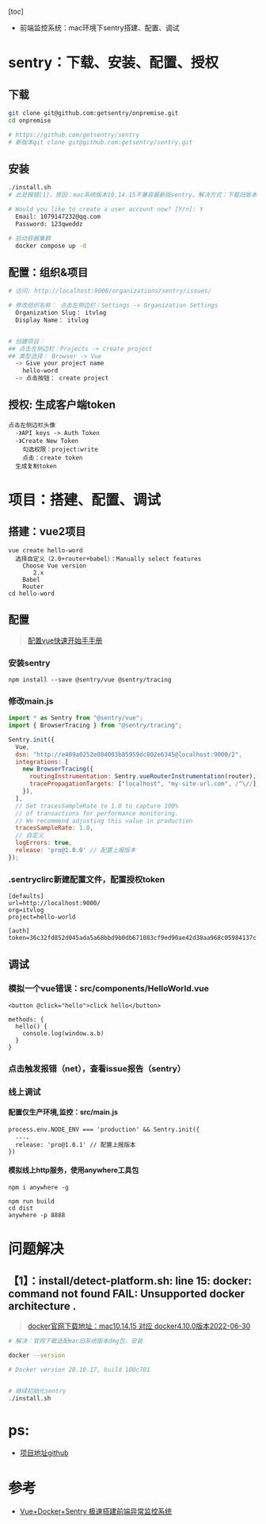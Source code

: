 [toc]
* 前端监控系统：mac环境下sentry搭建、配置、调试
# sentry：下载、安装、配置、授权
## 下载
```sh
git clone git@github.com:getsentry/onpremise.git
cd onpremise

# https://github.com/getsentry/sentry
# 新版本git clone git@github.com:getsentry/sentry.git
```
## 安装
```sh
./install.sh
# 此处报错[1]，原因：mac系统版本10.14.15不兼容最新版sentry。解决方式：下载旧版本包，详见文末

# Would you like to create a user account now? [Y/n]: Y
  Email: 1079147232@qq.com
  Password: 123qweddz

# 启动容器集群
  docker compose up -d
```
## 配置：组织&项目
```sh
# 访问: http://localhost:9000/organizations/sentry/issues/

# 修改组织名称： 点击左侧边栏：Settings -> Organization Settings
  Organization Slug： itvlog
  Display Name： itvlog


# 创建项目： 
## 点击左侧边栏：Projects -> create project
## 类型选择： Browser -> Vue 
  -> Give your project name
    hello-word
  -> 点击按钮： create project
```
## 授权: 生成客户端token
```
点击左侧边栏头像
  -》API keys -> Auth Token
  -》Create New Token
    勾选权限：project:write
    点击：create token
  生成复制token
```
# 项目：搭建、配置、调试
## 搭建：vue2项目
```
vue create hello-word
  选择自定义（2.0+router+babel）：Manually select features
    Choose Vue version
       2.x 
    Babel
    Router
cd hello-word
```
## 配置
> [配置vue快速开始手手册](http://localhost:9000/itvlog/javascript-vue/getting-started/javascript-vue/)
### 安装sentry
```
npm install --save @sentry/vue @sentry/tracing
```
### 修改main.js
```js
import * as Sentry from "@sentry/vue";
import { BrowserTracing } from "@sentry/tracing";

Sentry.init({
  Vue,
  dsn: "http://e489a0252e084003b85959dc802e6345@localhost:9000/2",
  integrations: [
    new BrowserTracing({
      routingInstrumentation: Sentry.vueRouterInstrumentation(router),
      tracePropagationTargets: ["localhost", "my-site-url.com", /^\//],
    }),
  ],
  // Set tracesSampleRate to 1.0 to capture 100%
  // of transactions for performance monitoring.
  // We recommend adjusting this value in production
  tracesSampleRate: 1.0,
  // 自定义
  logErrors: true,
  release: 'pro@1.0.0' // 配置上报版本
});
```
### .sentryclirc新建配置文件，配置授权token
```
[defaults]
url=http://localhost:9000/
org=itvlog
project=hello-world

[auth]
token=36c32fd852d045ada5a68bbd9b0db671083cf9ed90ae42d38aa968c05984137c
```

## 调试
### 模拟一个vue错误：src/components/HelloWorld.vue
```
<button @click="hello">click hello</button>

methods: {
  hello() {
    console.log(window.a.b)
  }
}
```
### 点击触发报错（net），查看issue报告（sentry）

### 线上调试
#### 配置仅生产环境,监控：src/main.js
```
process.env.NODE_ENV === 'production' && Sentry.init({
  ...,
  release: 'pro@1.0.1' // 配置上报版本
})
```
#### 模拟线上http服务，使用anywhere工具包
```
npm i anywhere -g

npm run build
cd dist
anywhere -p 8888
```

# 问题解决
## 【1】：install/detect-platform.sh: line 15: docker: command not found FAIL: Unsupported docker architecture .
> [docker官网下载地址：mac10.14.15 对应 docker4.10.0版本2022-06-30](https://docs.docker.com/desktop/release-notes/)
```sh
# 解决：官网下载适配mac旧系统版本dmg包，安装

docker --version

# Docker version 20.10.17, build 100c701


# 继续初始化sentry
./install.sh
```

# ps:
* [项目地址github](https://github.com/doudizhu/project2023)
# 参考
* [Vue+Docker+Sentry 极速搭建前端异常监控系统](https://www.bilibili.com/video/BV1UZ4y1p7MF/?spm_id_from=333.999.0.0&vd_source=c4fe7507ea85461391fe91772b3fbe6f)
